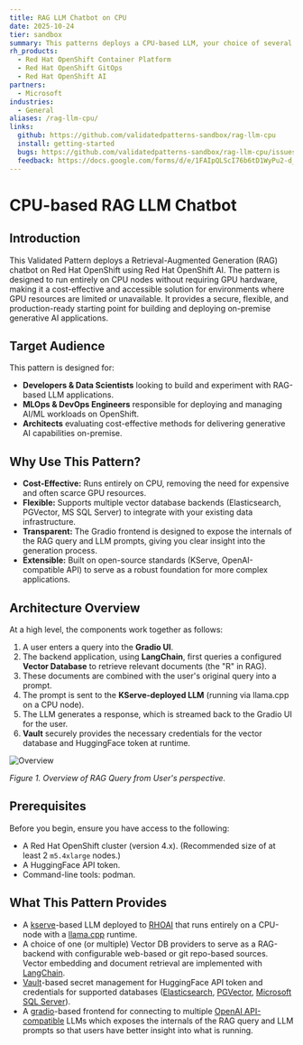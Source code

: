 ```yaml
---
title: RAG LLM Chatbot on CPU
date: 2025-10-24
tier: sandbox
summary: This patterns deploys a CPU-based LLM, your choice of several RAG DB providers, and a simple chatbot UI which exposes the configuration and results of the RAG queries.
rh_products:
  - Red Hat OpenShift Container Platform
  - Red Hat OpenShift GitOps
  - Red Hat OpenShift AI
partners:
  - Microsoft
industries:
  - General
aliases: /rag-llm-cpu/
links:
  github: https://github.com/validatedpatterns-sandbox/rag-llm-cpu
  install: getting-started
  bugs: https://github.com/validatedpatterns-sandbox/rag-llm-cpu/issues
  feedback: https://docs.google.com/forms/d/e/1FAIpQLScI76b6tD1WyPu2-d_9CCVDr3Fu5jYERthqLKJDUGwqBg7Vcg/viewform
---
```


# **CPU-based RAG LLM Chatbot**

## **Introduction**

This Validated Pattern deploys a Retrieval-Augmented Generation (RAG) chatbot on Red Hat OpenShift using Red Hat OpenShift AI. The pattern is designed to run entirely on CPU nodes without requiring GPU hardware, making it a cost-effective and accessible solution for environments where GPU resources are limited or unavailable.
It provides a secure, flexible, and production-ready starting point for building and deploying on-premise generative AI applications.

## **Target Audience**

This pattern is designed for:

- **Developers & Data Scientists** looking to build and experiment with RAG-based LLM applications.
- **MLOps & DevOps Engineers** responsible for deploying and managing AI/ML workloads on OpenShift.
- **Architects** evaluating cost-effective methods for delivering generative AI capabilities on-premise.

## **Why Use This Pattern?**

- **Cost-Effective:** Runs entirely on CPU, removing the need for expensive and often scarce GPU resources.
- **Flexible:** Supports multiple vector database backends (Elasticsearch, PGVector, MS SQL Server) to integrate with your existing data infrastructure.
- **Transparent:** The Gradio frontend is designed to expose the internals of the RAG query and LLM prompts, giving you clear insight into the generation process.
- **Extensible:** Built on open-source standards (KServe, OpenAI-compatible API) to serve as a robust foundation for more complex applications.

## **Architecture Overview**

At a high level, the components work together as follows:

1. A user enters a query into the **Gradio UI**.
2. The backend application, using **LangChain**, first queries a configured **Vector Database** to retrieve relevant documents (the "R" in RAG).
3. These documents are combined with the user's original query into a prompt.
4. The prompt is sent to the **KServe-deployed LLM** (running via llama.cpp on a CPU node).
5. The LLM generates a response, which is streamed back to the Gradio UI for the user.
6. **Vault** securely provides the necessary credentials for the vector database and HuggingFace token at runtime.

![Overview](/images/rag-llm-cpu/rag-augmented-query.png)

_Figure 1. Overview of RAG Query from User's perspective._

## **Prerequisites**

Before you begin, ensure you have access to the following:

- A Red Hat OpenShift cluster (version 4.x). (Recommended size of at least 2 `m5.4xlarge` nodes.)
- A HuggingFace API token.
- Command-line tools: podman.

## **What This Pattern Provides**

- A [kserve](https://github.com/kserve/kserve)-based LLM deployed to [RHOAI](https://www.redhat.com/en/products/ai/openshift-ai) that runs entirely on a CPU-node with a [llama.cpp](https://github.com/ggml-org/llama.cpp) runtime.
- A choice of one (or multiple) Vector DB providers to serve as a RAG-backend with configurable web-based or git repo-based sources. Vector embedding and document retrieval are implemented with [LangChain](https://docs.langchain.com/oss/python/langchain/overview).
- [Vault](https://developer.hashiCorp.com/vault)-based secret management for HuggingFace API token and credentials for supported databases ([Elasticsearch](https://www.elastic.co/docs/solutions/search/vector), [PGVector](https://github.com/pgvector/pgvector), [Microsoft SQL Server](https://learn.microsoft.com/en-us/sql/sql-server/ai/vectors?view=sql-server-ver17)).
- A [gradio](https://www.gradio.app/)-based frontend for connecting to multiple [OpenAI API-compatible](https://github.com/openai/openai-openapi) LLMs which exposes the internals of the RAG query and LLM prompts so that users have better insight into what is running.
